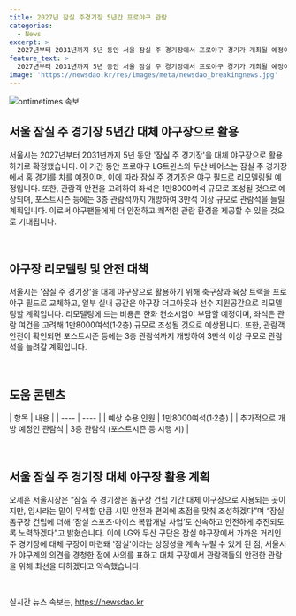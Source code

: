```yaml
---
title: 2027년 잠실 주경기장 5년간 프로야구 관람
categories:
  - News
excerpt: >
  2027년부터 2031년까지 5년 동안 서울 잠실 주 경기장에서 프로야구 경기가 개최될 예정이다. 잠실 돔구장 건립으로 인해 잠실 주 경기장을 대체 야구장으로 활용할 계획이며, 야구장 내부는 프로야구 필드로 리모델링된다. 관람석은 1만8000석으로 조성되며, 야구팬의 안전과 편의를 고려해 3만석 이상으로 늘릴 예정이다. 경기를 지켜보는 관중들의 안전을 최우선으로 삼으며, 잠실 주 경기장은 돔구장 완공 후 기존 용도로 재이용될 계획이다. LG와 두산 구단은 이에 대한 공식 선언을 통해 안전한 관람을 약속하고 시민들의 안전과 편의를 최우선으로 삼겠다고 밝혔다.
feature_text: >
  2027년부터 2031년까지 5년 동안 서울 잠실 주 경기장에서 프로야구 경기가 개최될 예정이다. 잠실 돔구장 건립으로 인해 잠실 주 경기장을 대체 야구장으로 활용할 계획이며, 야구장 내부는 프로야구 필드로 리모델링된다. 관람석은 1만8000석으로 조성되며, 야구팬의 안전과 편의를 고려해 3만석 이상으로 늘릴 예정이다. 경기를 지켜보는 관중들의 안전을 최우선으로 삼으며, 잠실 주 경기장은 돔구장 완공 후 기존 용도로 재이용될 계획이다. LG와 두산 구단은 이에 대한 공식 선언을 통해 안전한 관람을 약속하고 시민들의 안전과 편의를 최우선으로 삼겠다고 밝혔다.
image: 'https://newsdao.kr/res/images/meta/newsdao_breakingnews.jpg'
---
```


<p><img src="https://newsdao.kr/res/images/meta/newsdao_breakingnews.jpg" alt="ontimetimes 속보" /></p>

<h2 data-ke-size="size26">서울 잠실 주 경기장 5년간 대체 야구장으로 활용</h2>

<p>서울시는 2027년부터 2031년까지 5년 동안 '잠실 주 경기장'을 대체 야구장으로 활용하기로 확정했습니다. 이 기간 동안 프로야구 LG트윈스와 두산 베어스는 잠실 주 경기장에서 홈 경기를 치를 예정이며, 이에 따라 잠실 주 경기장은 야구 필드로 리모델링될 예정입니다. 또한, 관람객 안전을 고려하여 좌석은 1만8000여석 규모로 조성될 것으로 예상되며, 포스트시즌 등에는 3층 관람석까지 개방하여 3만석 이상 규모로 관람석을 늘릴 계획입니다. 이로써 야구팬들에게 더 안전하고 쾌적한 관람 환경을 제공할 수 있을 것으로 기대됩니다.</p>

<p data-ke-size="size16">&nbsp;</p>

<h2 data-ke-size="size24">야구장 리모델링 및 안전 대책</h2>

<p>서울시는 '잠실 주 경기장'을 대체 야구장으로 활용하기 위해 축구장과 육상 트랙을 프로야구 필드로 교체하고, 일부 실내 공간은 야구장 더그아웃과 선수 지원공간으로 리모델링할 계획입니다. 리모델링에 드는 비용은 한화 컨소시엄이 부담할 예정이며, 좌석은 관람 여건을 고려해 1만8000여석(1·2층) 규모로 조성될 것으로 예상됩니다. 또한, 관람객 안전이 확인되면 포스트시즌 등에는 3층 관람석까지 개방하여 3만석 이상 규모로 관람석을 늘려갈 계획입니다.</p>

<p data-ke-size="size16">&nbsp;</p>

<h2 data-ke-size="size24">도움 콘텐츠</h2>

<p>| 항목 | 내용 |
| ---- | ---- |
| 예상 수용 인원 | 1만8000여석(1·2층) |
| 추가적으로 개방 예정인 관람석 | 3층 관람석 (포스트시즌 등 시행 시) |</p>

<p data-ke-size="size16">&nbsp;</p>

<h2 data-ke-size="size24">서울 잠실 주 경기장 대체 야구장 활용 계획</h2>

<p>오세훈 서울시장은 “잠실 주 경기장은 돔구장 건립 기간 대체 야구장으로 사용되는 곳이지만, 임시라는 말이 무색할 만큼 시민 안전과 편의에 초점을 맞춰 조성하겠다”며 “잠실 돔구장 건립에 더해 ‘잠실 스포츠·마이스 복합개발 사업’도 신속하고 안전하게 추진되도록 노력하겠다”고 밝혔습니다. 이에 LG와 두산 구단은 잠실 야구장에서 가까운 거리인 주 경기장에 대체 구장이 마련돼 '잠실'이라는 상징성을 계속 누릴 수 있게 된 점, 서울시가 야구계의 의견을 경청한 점에 사의를 표하고 대체 구장에서 관람객들의 안전한 관람을 위해 최선을 다하겠다고 약속했습니다.</p>

<p data-ke-size="size16">&nbsp;</p>
실시간 뉴스 속보는, <a href="https://newsdao.kr" rel="dofollow">https://newsdao.kr</a>



